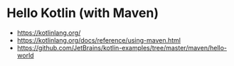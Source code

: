 # Hello Kotlin (with Maven)

- https://kotlinlang.org/
- https://kotlinlang.org/docs/reference/using-maven.html
- https://github.com/JetBrains/kotlin-examples/tree/master/maven/hello-world
